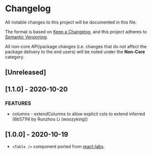 # Changelog
All notable changes to this project will be documented in this file.

The format is based on [Keep a Changelog](https://keepachangelog.com/en/1.0.0/),
and this project adheres to [Semantic Versioning](https://semver.org/spec/v2.0.0.html).

All non-core API/package changes (i.e. changes that do not affect the package delivery to the end users) will be noted under the **Non-Core** category.

## [Unreleased]

## [1.1.0] - 2020-10-20
### FEATURES
* columns - extendColumns to allow explicit cols to extend inferred (6b571f4 by Runzhou Li (woozyking))

## [1.0.0] - 2020-10-19

- `<Table />` component ported from [react-labs](https://github.com/EQWorks/react-labs).
